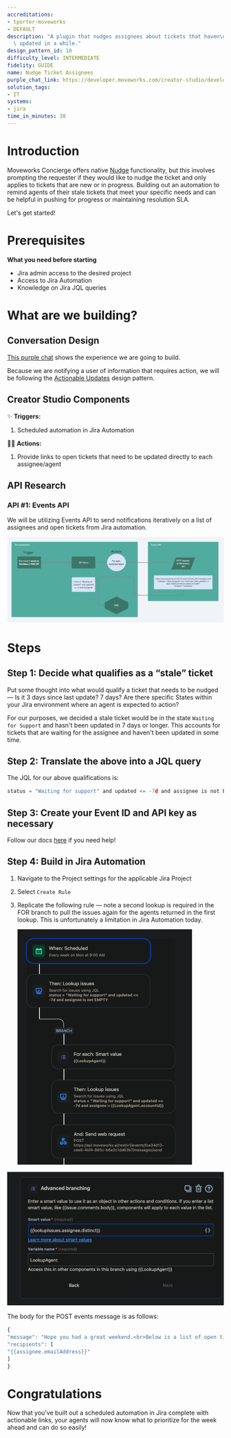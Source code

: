 ```yaml
---
accreditations:
- tporter-moveworks
- DEFAULT
description: "A plugin that nudges assignees about tickets that haven\u2019t been\
  \ updated in a while."
design_pattern_id: 10
difficulty_level: INTERMEDIATE
fidelity: GUIDE
name: Nudge Ticket Assignees
purple_chat_link: https://developer.moveworks.com/creator-studio/developer-tools/purple-chat-builder/?workspace={"title"%3A"My+Workspace"%2C"botSettings"%3A{"name"%3A""%2C"imageUrl"%3A""}%2C"mocks"%3A[{"id"%3A363%2C"title"%3A"New+Mock"%2C"transcript"%3A{"settings"%3A{"colorStyle"%3A"LIGHT"%2C"startTime"%3A"11%3A43+AM"%2C"defaultPerson"%3A"GENERIC"%2C"editable"%3Afalse%2C"botName"%3A""%2C"botImageUrl"%3A""}%2C"messages"%3A[{"from"%3A"BOT"%2C"text"%3A"<p>Hello+Tyler!<br>Hope+you+had+a+great+weekend.<br><br>Below+is+a+list+of+open+tickets+that+haven't+received+an+update+in+a+week+or+longer.+Please+prioritize+updating+these+tickets%2C+especially+if+they+are+customer+facing.<br><br>*+<a+href%3D\"https%3A%2F%2Fgoogle.com\">IT-12345<%2Fa>+|+I+need+access+to+Zoom<br>*+<a+href%3D\"https%3A%2F%2Fgoogle.com\">IT-32352<%2Fa>+|+My+keyboard+isn't+working<br>*+<a+href%3D\"https%3A%2F%2Fgoogle.com\">IT-43256<%2Fa>+|+VPN+keeps+disconnecting+from+my+preferred+portal<br><br>Thank+you!<%2Fp>"}]}}]}
solution_tags:
- IT
systems:
- jira
time_in_minutes: 30
---
```


# Introduction

Moveworks Concierge offers native [Nudge](https://help.moveworks.com/docs/concierge#ticket-nudge) functionality, but this involves prompting the requester if they would like to nudge the ticket and only applies to tickets that are new or in progress. Building out an automation to remind agents of their stale tickets that meet your specific needs and can be helpful in pushing for progress or maintaining resolution SLA.

Let's get started!

# Prerequisites

**What you need before starting**

- Jira admin access to the desired project
- Access to Jira Automation
- Knowledge on Jira JQL queries

# What are we building?

## Conversation Design

[This purple chat](https://developer.moveworks.com/creator-studio/developer-tools/purple-chat-builder/?workspace=%7B%22title%22%3A%22My+Workspace%22%2C%22botSettings%22%3A%7B%7D%2C%22mocks%22%3A%5B%7B%22id%22%3A2208%2C%22title%22%3A%22Mock+1%22%2C%22transcript%22%3A%7B%22settings%22%3A%7B%22colorStyle%22%3A%22LIGHT%22%2C%22startTime%22%3A%2211%3A43+AM%22%2C%22defaultPerson%22%3A%22GENERIC%22%2C%22editable%22%3Atrue%7D%2C%22messages%22%3A%5B%7B%22from%22%3A%22BOT%22%2C%22text%22%3A%22%3Cp%3EHello+Tyler%21%3Cbr%3EHope+you+had+a+great+weekend.%3Cbr%3E%3Cbr%3EBelow+is+a+list+of+open+tickets+that+haven%27t+received+an+update+in+a+week+or+longer.+Please+prioritize+updating+these+tickets%2C+especially+if+they+are+customer+facing.%3Cbr%3E%3Cbr%3E*+%3Ca+href%3D%5C%22https%3A%2F%2Fgoogle.com%5C%22%3EIT-12345%3C%2Fa%3E+%7C+I+need+access+to+Zoom%3Cbr%3E*+%3Ca+href%3D%5C%22https%3A%2F%2Fgoogle.com%5C%22%3EIT-32352%3C%2Fa%3E+%7C+My+keyboard+isn%27t+working%3Cbr%3E*+%3Ca+href%3D%5C%22https%3A%2F%2Fgoogle.com%5C%22%3EIT-43256%3C%2Fa%3E+%7C+VPN+keeps+disconnecting+from+my+preferred+portal%3Cbr%3E%3Cbr%3EThank+you%21%3C%2Fp%3E%22%7D%5D%7D%7D%5D%7D) shows the experience we are going to build.

Because we are notifying a user of information that requires action, we will be following the [Actionable Updates](https://developer.moveworks.com/creator-studio/design-patterns/dp-10) design pattern.

## Creator Studio Components

✨ **Triggers:**

1. Scheduled automation in Jira Automation

🏃‍♂️ **Actions:**

1. Provide links to open tickets that need to be updated directly to each assignee/agent

## API Research

### API #1: Events API

We will be utilizing Events API to send notifications iteratively on a list of assignees and open tickets from Jira automation.

![Screenshot 2024-06-14 at 1.49.55 PM.png](Use%20Case%20Tutorial%20Jira%20Agent%20Nudge%2066648eda57984e2cb7a82f66c4ce19fd/Screenshot_2024-06-14_at_1.49.55_PM.png)

# Steps

## Step 1: Decide what qualifies as a “stale” ticket

Put some thought into what would qualify a ticket that needs to be nudged — Is it 3 days since last update? 7 days? Are there specific States within your Jira environment where an agent is expected to action?

For our purposes, we decided a stale ticket would be in the state `Waiting for Support` and hasn't been updated in 7 days or longer. This accounts for tickets that are waiting for the assignee and haven't been updated in some time.

## Step 2: Translate the above into a JQL query

The JQL for our above qualifications is:

```jsx
status = "Waiting for support" and updated <= -7d and assignee is not EMPTY
```

## Step 3: Create your Event ID and API key as necessary

Follow our docs [here](https://developer.moveworks.com/creator-studio/quickstart/events/) if you need help!

## Step 4: Build in Jira Automation

1. Navigate to the Project settings for the applicable Jira Project
2. Select `Create Rule`

1. Replicate the following rule — note a second lookup is required in the FOR branch to pull the issues again for the agents returned in the first lookup. This is unfortunately a limitation in Jira Automation today.

    ![Screenshot 2024-06-14 at 2.08.36 PM.png](Use%20Case%20Tutorial%20Jira%20Agent%20Nudge%2066648eda57984e2cb7a82f66c4ce19fd/Screenshot_2024-06-14_at_2.08.36_PM.png)

![Screenshot 2024-06-14 at 2.09.57 PM.png](Use%20Case%20Tutorial%20Jira%20Agent%20Nudge%2066648eda57984e2cb7a82f66c4ce19fd/Screenshot_2024-06-14_at_2.09.57_PM.png)

The body for the POST events message is as follows:

```jsx
{
"message": "Hope you had a great weekend.<br>Below is a list of open tickets that haven't received an update in a week or longer. Please prioritize updating these tickets, especially if they are customer facing.<br><br>{{#lookupIssues}}<br><ul><li>Issue Key: <a href=\"{{url}}/\">{{key}}</a><br></li><li>Summary: {{Summary}}</li><br><li>Assignee: {{assignee.emailAddress}}</li></ul><br>{{/}}",
"recipients": [
"{{assignee.emailAddress}}"
]
}
```

# Congratulations

Now that you’ve built out a scheduled automation in Jira complete with actionable links, your agents will now know what to prioritize for the week ahead and can do so easily!
